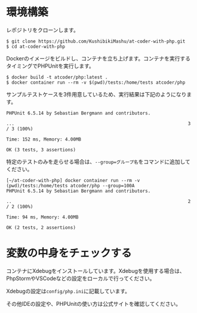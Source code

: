 # 環境構築
レポジトリをクローンします。

```shell script
$ git clone https://github.com/KushibikiMashu/at-coder-with-php.git
$ cd at-coder-with-php
```

Dockerのイメージをビルドし、コンテナを立ち上げます。コンテナを実行するタイミングでPHPUnitを実行します。

```shell script
$ docker build -t atcoder/php:latest .
$ docker container run --rm -v $(pwd)/tests:/home/tests atcoder/php
```

サンプルテストケースを3件用意しているため、実行結果は下記のようになります。

```
PHPUnit 6.5.14 by Sebastian Bergmann and contributors.

...                                                                 3 / 3 (100%)

Time: 152 ms, Memory: 4.00MB

OK (3 tests, 3 assertions)
```

特定のテストのみを走らせる場合は、`--group=グループ名`をコマンドに追加してください。

```shell script
[~/at-coder-with-php] docker container run --rm -v (pwd)/tests:/home/tests atcoder/php --group=100A
PHPUnit 6.5.14 by Sebastian Bergmann and contributors.

..                                                                  2 / 2 (100%)

Time: 94 ms, Memory: 4.00MB

OK (2 tests, 2 assertions)
```

# 変数の中身をチェックする
コンテナにXdebugをインストールしています。Xdebugを使用する場合は、PhpStormやVSCodeなどの設定をローカルで行ってください。

Xdebugの設定は`config/php.ini`に記載しています。

その他IDEの設定や、PHPUnitの使い方は公式サイトを確認してください。